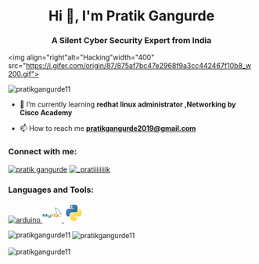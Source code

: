 <h1 align="center">Hi 👋, I'm Pratik Gangurde</h1>
<h3 align="center">A Silent Cyber Security Expert from India</h3>

<img align="right"alt="Hacking"width="400" src="https://i.gifer.com/origin/87/875af7bc47e2968f9a3cc442467f10b8_w200.gif">

<p align="left"> <img src="https://komarev.com/ghpvc/?username=pratikgangurde11&label=Profile%20views&color=0e75b6&style=flat" alt="pratikgangurde11" /> </p>

- 🌱 I’m currently learning **redhat linux administrator ,Networking by Cisco Academy**

- 📫 How to reach me **pratikgangurde2019@gmail.com**

<h3 align="left">Connect with me:</h3>
<p align="left">
<a href="https://linkedin.com/in/pratik gangurde" target="blank"><img align="center" src="https://raw.githubusercontent.com/rahuldkjain/github-profile-readme-generator/master/src/images/icons/Social/linked-in-alt.svg" alt="pratik gangurde" height="30" width="40" /></a>
<a href="https://instagram.com/_pratiiiiiiiik" target="blank"><img align="center" src="https://raw.githubusercontent.com/rahuldkjain/github-profile-readme-generator/master/src/images/icons/Social/instagram.svg" alt="_pratiiiiiiiik" height="30" width="40" /></a>
</p>

<h3 align="left">Languages and Tools:</h3>
<p align="left"> <a href="https://www.arduino.cc/" target="_blank" rel="noreferrer"> <img src="https://cdn.worldvectorlogo.com/logos/arduino-1.svg" alt="arduino" width="40" height="40"/> </a> <a href="https://www.mysql.com/" target="_blank" rel="noreferrer"> <img src="https://raw.githubusercontent.com/devicons/devicon/master/icons/mysql/mysql-original-wordmark.svg" alt="mysql" width="40" height="40"/> </a> <a href="https://www.python.org" target="_blank" rel="noreferrer"> <img src="https://raw.githubusercontent.com/devicons/devicon/master/icons/python/python-original.svg" alt="python" width="40" height="40"/> </a> </p>

<p><img align="left" src="https://github-readme-stats.vercel.app/api/top-langs?username=pratikgangurde11&show_icons=true&locale=en&layout=compact" alt="pratikgangurde11" /></p>

<p>&nbsp;<img align="center" src="https://github-readme-stats.vercel.app/api?username=pratikgangurde11&show_icons=true&locale=en" alt="pratikgangurde11" /></p>

<p><img align="center" src="https://github-readme-streak-stats.herokuapp.com/?user=pratikgangurde11&" alt="pratikgangurde11" /></p>

